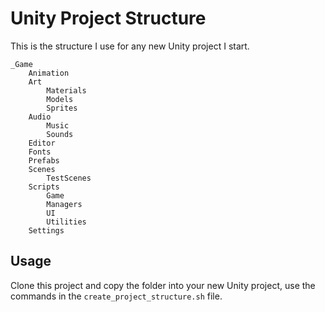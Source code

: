 Unity Project Structure
=======================

This is the structure I use for any new Unity project I start.

```
_Game
    Animation
    Art
        Materials
        Models
        Sprites
    Audio
        Music
        Sounds
    Editor
    Fonts
    Prefabs
    Scenes
        TestScenes
    Scripts
        Game
        Managers
        UI
        Utilities
    Settings
```

## Usage

Clone this project and copy the folder into your new Unity project, use the commands in the `create_project_structure.sh` file.